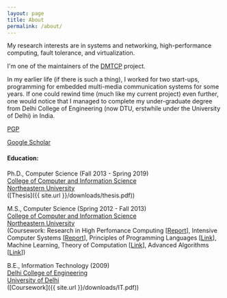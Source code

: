 ```yaml
---
layout: page
title: About
permalink: /about/
---
```


My research interests are in systems and networking, high-performance
computing, fault tolerance, and virtualization.

I'm one of the maintainers of the [DMTCP](http://www.dmtcp.sf.net) project.

In my earlier life (if there is such a thing), I worked for two
start-ups, programming for embedded multi-media communication systems
for some years. If one could rewind time (much like my current
project) even further, one would notice that I managed to complete
my under-graduate degree from Delhi College of Engineering (now
DTU, erstwhile under the University of Delhi) in India.

[PGP](./rgarg.gpg.txt)

[Google Scholar](https://scholar.google.com/citations?user=o3Q6pjoAAAAJ)

#### Education:

Ph.D., Computer Science (Fall 2013 - Spring 2019)  
[College of Computer and Information Science](https://www.ccs.neu.edu/)  
[Northeastern University](https://www.neu.edu)  
\([Thesis]({{ site.url }}/downloads/thesis.pdf)\)

M.S., Computer Science (Spring 2012 - Fall 2013)  
[College of Computer and Information Science](https://www.ccs.neu.edu/)  
[Northeastern University](https://www.neu.edu)  
\(Coursework: Research in High Perfomance Computing \[[Report](#)\],
Intensive Computer Systems \[[Report](#)\], Principles of Programming
Languages
\[[Link](http://www.ccs.neu.edu/home/matthias/7400-f12/index.html)\],
Machine Learning, Theory of Computation
\[[Link](http://www.ccs.neu.edu/home/viola/classes/toc-gra-Spring13.html)\],
Advanced Algorithms
\[[Link](http://www.ccs.neu.edu/home/viola/classes/toc-gra-Spring13.html)\]\)

B.E., Information Technology (2009)  
[Delhi College of Engineering](http://www.dce.ac.in)  
[University of Delhi](http://www.du.ac.in)  
\([Coursework]({{ site.url }}/downloads/IT.pdf)\)
